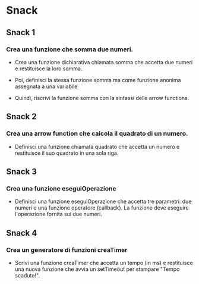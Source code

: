 # Snack 

## Snack 1
### Crea una funzione che somma due numeri.

- Crea una funzione dichiarativa chiamata somma che accetta due numeri e restituisce la loro somma.

- Poi, definisci la stessa funzione somma ma come funzione anonima assegnata a una variabile

- Quindi, riscrivi la funzione somma con la sintassi delle arrow functions.

## Snack 2
### Crea una arrow function che calcola il quadrato di un numero.

- Definisci una funzione chiamata quadrato che accetta un numero e restituisce il suo quadrato in una sola riga.


## Snack 3
### Crea una funzione eseguiOperazione

- Definisci una funzione eseguiOperazione che accetta tre parametri: due numeri e una funzione operatore (callback). La funzione deve eseguire l'operazione fornita sui due numeri.


## Snack 4
### Crea un generatore di funzioni creaTimer

- Scrivi una funzione creaTimer che accetta un tempo (in ms) e restituisce una nuova funzione che avvia un setTimeout per stampare "Tempo scaduto!".
